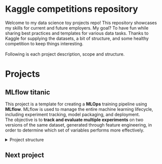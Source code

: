 # Kaggle competitions repository

Welcome to my data science toy projects repo! This repository showcases my skills for current and future employers. My goal? To have fun while sharing best practices and templates for various data tasks. Thanks to Kaggle for supplying the datasets, a bit of structure, and some healthy competition to keep things interesting.
<br><br>
Following is each project description, scope and structure.
# Projects 

## MLflow titanic

This project is a template for creating a **MLOps** training pipeline using **MLflow**.
MLflow is used to manage the entire machine learning lifecycle, including experiment tracking, model packaging, and deployment.<br>
The objective is to **track and evaluate multiple experiments** on two versions of the same dataset, generated through feature engineering, in order to determine which set of variables performs more effectively.

<details>
  <summary>Project structure</summary>

  ### Data
  [Titanic - Machine Learning from Disaster](https://www.kaggle.com/competitions/titanic/data)

  ### Modeling and Methodology

  The exploratory data analysis **(EDA)** can be found in the `notebooks/`folder. <br>
  The `MLflow_titanic/titanic_feature_engineer.py` file contains 2 custom transformers used for feature engineering. `TitanicFeatureEngineer` adds 5 more features, `ExtendedTitanicFeatureEngineer` adds 12.<br>
  the `MLflow_titanic\classifiers_mlflow_experiments.py` run the experiment. It performs:
  
1. Get data and set up train-test split
2. Initialize MLflow
3. generate a pipeline **FE &rarr; model training** for each of the four chosen classifiers, the model parameters are fine-tuned via grid search. Each model will be tracked twice, once for each custom feature engineering transformer. Models:
    - Logistic Regression
    - Support Vector Classifier
    - Random Forest Classifier
    - Histogram-based Gradient Boosting Classification Tree  (cos it handles alone missing data)
4. `Sklearn pipelines` are used for preprocessing and modeling 

  ### Results
the model with the best performance is found to be the Random Forest Classifier over the  `TitanicFeatureEngineer` tranformer.

![_results.png](MLflow_titanic/mlflow_UI_results.png)

The `submission.py` file extracts the `submission.csv`, it obtained an 80% score on the Kaggle competition. 

</details>

  ## Next project





